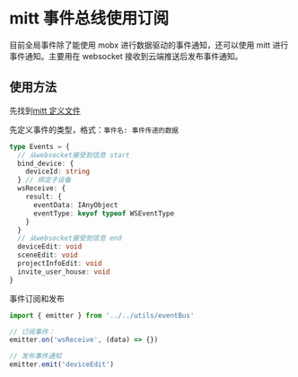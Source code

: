 # mitt 事件总线使用订阅

目前全局事件除了能使用 mobx 进行数据驱动的事件通知，还可以使用 mitt 进行事件通知。主要用在 websocket 接收到云端推送后发布事件通知。

## 使用方法

先找到[mitt 定义文件](../src/utils/eventBus.ts)

先定义事件的类型，格式：`事件名: 事件传递的数据`

```ts
type Events = {
  // 从websocket接受到信息 start
  bind_device: {
    deviceId: string
  } // 绑定子设备
  wsReceive: {
    result: {
      eventData: IAnyObject
      eventType: keyof typeof WSEventType
    }
  }
  // 从websocket接受到信息 end
  deviceEdit: void
  sceneEdit: void
  projectInfoEdit: void
  invite_user_house: void
}
```

事件订阅和发布

```ts
import { emitter } from '../../utils/eventBus'

// 订阅事件：
emitter.on('wsReceive', (data) => {})

// 发布事件通知
emitter.emit('deviceEdit')
```
